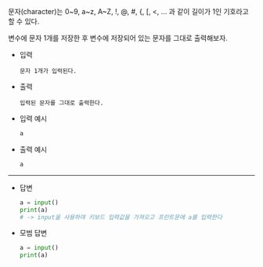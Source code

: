 문자(character)는
0~9, a~z, A~Z, !, @, #, {, [, <, ... 과 같이 
길이가 1인 기호라고 할 수 있다.

변수에 문자 1개를 저장한 후
변수에 저장되어 있는 문자를 그대로 출력해보자.

- 입력

  ```
  문자 1개가 입력된다.
  ```

- 출력

  ```
  입력된 문자를 그대로 출력한다.
  
  ```

- 입력 예시

  ``` python
  a
  ```

  

- 출력 예시

  ```python
  a
  ```

  

---

- 답변 

  ``` python
  a = input()
  print(a) 
  # -> input을 사용하여 키보드 입력값을 가져오고 프린트문에 a를 입력한다
  ```

  

- 모범 답변

  ``` python
  a = input()
  print(a)
  ```

  